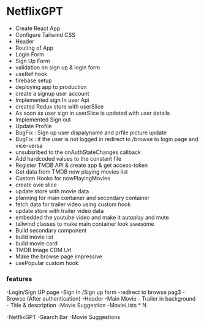 # NetflixGPT
- Create React App
- Configure Tailwind CSS
- Header
- Routing of App
- Login Form
- Sign Up Form 
- validation on sign up & login form
- useRef hook
- firebase setup
- deploying app to production
- create a signup user account
- Implemented sign In user Api
- created Redux store with userSlice
- As soon as user sign in userSlice is updated with user details 
- Implemented Sign out
- Update Profile
- BugFix : Sign up user dispalyname and prfile picture update
- BugFix : if the user is not logged in redirect to /browse to login page and vice-versa
- unsubsribed to the onAuthStateChanges callback
- Add hardcoded values to the constant file
- Register TMDB API & create app & get access-token
- Get data from TMDB now playing movies list
- Custom Hooks for nowPlayingMovies
- create ovie slice
- update store with movie data
- planning for main container and secondary container
- fetch data for trailer video using custom hook 
- update store with trailer video data
- embedded the youtube video and make it autoplay and mute
- tailwind classes to make main container look awesome
- Build secondary component
- build movie list
- build movie card
- TMDB Image CDM Url
- Make the browse page impressive
- usePopular custom hook


### features
-Login/Sign UP page
   -Sign In /Sign up form
   -redirect to browse pag3
-Browse (After authentication)
   -Header
   -Main Movie
       - Trailer in background
       - Title & description
   -Movie Suggestion
       -MovieLists * N

-NetflixGPT
    -Search Bar
    -Movie Suggestions

